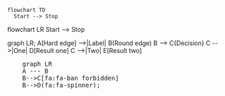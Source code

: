 ```mermaid
flowchart TD
  Start --> Stop
```

flowchart LR
  Start --> Stop

graph LR;
A[Hard edge] -->|Label| B(Round edge)
B --> C{Decision}
C -->|One| D[Result one]
C -->|Two| E[Result two]

<pre class="mermaid">
    graph LR
    A --- B
    B-->C[fa:fa-ban forbidden]
    B-->D(fa:fa-spinner);
</pre>